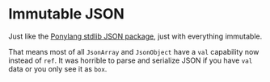 # Immutable JSON

Just like the [Ponylang stdlib JSON package](https://stdlib.ponylang.io/json--index), just with everything immutable.

That means most of all `JsonArray` and `JsonObject` have a `val` capability now instead of `ref`. It was horrible to parse and serialize JSON if you have `val` data or you only see it as `box`.
